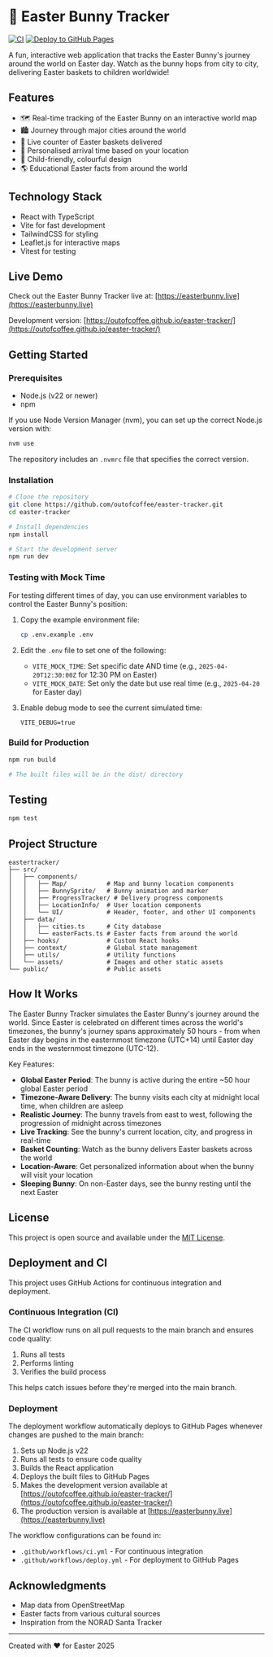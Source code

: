 # 🐰 Easter Bunny Tracker

[![CI](https://github.com/outofcoffee/easter-tracker/actions/workflows/ci.yml/badge.svg)](https://github.com/outofcoffee/easter-tracker/actions/workflows/ci.yml)
[![Deploy to GitHub Pages](https://github.com/outofcoffee/easter-tracker/actions/workflows/deploy.yml/badge.svg)](https://github.com/outofcoffee/easter-tracker/actions/workflows/deploy.yml)

A fun, interactive web application that tracks the Easter Bunny's journey around the world on Easter day. Watch as the bunny hops from city to city, delivering Easter baskets to children worldwide!

## Features

- 🗺️ Real-time tracking of the Easter Bunny on an interactive world map
- 🏙️ Journey through major cities around the world
- 🧺 Live counter of Easter baskets delivered
- 📍 Personalised arrival time based on your location
- 🎨 Child-friendly, colourful design
- 🌎 Educational Easter facts from around the world

## Technology Stack

- React with TypeScript
- Vite for fast development
- TailwindCSS for styling
- Leaflet.js for interactive maps
- Vitest for testing

## Live Demo

Check out the Easter Bunny Tracker live at: [https://easterbunny.live](https://easterbunny.live)

Development version: [https://outofcoffee.github.io/easter-tracker/](https://outofcoffee.github.io/easter-tracker/)

## Getting Started

### Prerequisites

- Node.js (v22 or newer)
- npm

If you use Node Version Manager (nvm), you can set up the correct Node.js version with:
```bash
nvm use
```
The repository includes an `.nvmrc` file that specifies the correct version.

### Installation

```bash
# Clone the repository
git clone https://github.com/outofcoffee/easter-tracker.git
cd easter-tracker

# Install dependencies
npm install

# Start the development server
npm run dev
```

### Testing with Mock Time

For testing different times of day, you can use environment variables to control the Easter Bunny's position:

1. Copy the example environment file:
   ```bash
   cp .env.example .env
   ```

2. Edit the `.env` file to set one of the following:
   - `VITE_MOCK_TIME`: Set specific date AND time (e.g., `2025-04-20T12:30:00Z` for 12:30 PM on Easter)
   - `VITE_MOCK_DATE`: Set only the date but use real time (e.g., `2025-04-20` for Easter day)

3. Enable debug mode to see the current simulated time:
   ```
   VITE_DEBUG=true
   ```

### Build for Production

```bash
npm run build

# The built files will be in the dist/ directory
```

## Testing

```bash
npm test
```

## Project Structure

```
eastertracker/
├── src/
│   ├── components/
│   │   ├── Map/           # Map and bunny location components
│   │   ├── BunnySprite/   # Bunny animation and marker
│   │   ├── ProgressTracker/ # Delivery progress components
│   │   ├── LocationInfo/  # User location components
│   │   └── UI/            # Header, footer, and other UI components
│   ├── data/
│   │   ├── cities.ts      # City database
│   │   └── easterFacts.ts # Easter facts from around the world
│   ├── hooks/             # Custom React hooks
│   ├── context/           # Global state management
│   ├── utils/             # Utility functions
│   └── assets/            # Images and other static assets
└── public/                # Public assets
```

## How It Works

The Easter Bunny Tracker simulates the Easter Bunny's journey around the world. Since Easter is celebrated on different times across the world's timezones, the bunny's journey spans approximately 50 hours - from when Easter day begins in the easternmost timezone (UTC+14) until Easter day ends in the westernmost timezone (UTC-12).

Key Features:
- **Global Easter Period**: The bunny is active during the entire ~50 hour global Easter period
- **Timezone-Aware Delivery**: The bunny visits each city at midnight local time, when children are asleep
- **Realistic Journey**: The bunny travels from east to west, following the progression of midnight across timezones
- **Live Tracking**: See the bunny's current location, city, and progress in real-time
- **Basket Counting**: Watch as the bunny delivers Easter baskets across the world
- **Location-Aware**: Get personalized information about when the bunny will visit your location
- **Sleeping Bunny**: On non-Easter days, see the bunny resting until the next Easter

## License

This project is open source and available under the [MIT License](LICENSE).

## Deployment and CI

This project uses GitHub Actions for continuous integration and deployment.

### Continuous Integration (CI)

The CI workflow runs on all pull requests to the main branch and ensures code quality:
1. Runs all tests
2. Performs linting
3. Verifies the build process

This helps catch issues before they're merged into the main branch.

### Deployment

The deployment workflow automatically deploys to GitHub Pages whenever changes are pushed to the main branch:
1. Sets up Node.js v22
2. Runs all tests to ensure code quality
3. Builds the React application
4. Deploys the built files to GitHub Pages
5. Makes the development version available at [https://outofcoffee.github.io/easter-tracker/](https://outofcoffee.github.io/easter-tracker/)
6. The production version is available at [https://easterbunny.live](https://easterbunny.live)

The workflow configurations can be found in:
- `.github/workflows/ci.yml` - For continuous integration
- `.github/workflows/deploy.yml` - For deployment to GitHub Pages

## Acknowledgments

- Map data from OpenStreetMap
- Easter facts from various cultural sources
- Inspiration from the NORAD Santa Tracker

---

Created with ❤️ for Easter 2025